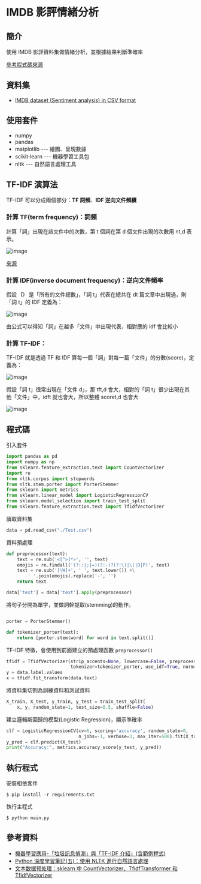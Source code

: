 # IMDB 影評情緒分析

## 簡介

使用 IMDB 影評資料集做情緒分析，並根據結果判斷準確率

[參考程式碼來源](https://www.kaggle.com/avnika22/imdb-perform-sentiment-analysis-with-scikit-learn)

## 資料集

- [IMDB dataset (Sentiment analysis) in CSV format](https://www.kaggle.com/columbine/imdb-dataset-sentiment-analysis-in-csv-format)

## 使用套件

- numpy
- pandas
- matplotlib --- 繪圖、呈現數據
- scikit‑learn --- 機器學習工具包
- nltk --- 自然語言處理工具

## TF-IDF 演算法

TF-IDF 可以分成兩個部分：**TF 詞頻**、**IDF 逆向文件頻續**

### 計算 TF(term frequency)：詞頻

計算「詞」出現在該文件中的次數，第 t 個詞在第 d 個文件出現的次數用 nt,d 表示。

![image](https://miro.medium.com/max/700/1*OPZc5KxhwGtZYOf2hPWj7w.png)

[來源](https://chih-sheng-huang821.medium.com/%E6%A9%9F%E5%99%A8%E5%AD%B8%E7%BF%92%E6%87%89%E7%94%A8-%E5%9E%83%E5%9C%BE%E8%A8%8A%E6%81%AF%E5%81%B5%E6%B8%AC-%E8%88%87-tf-idf%E4%BB%8B%E7%B4%B9-%E5%90%AB%E7%AF%84%E4%BE%8B%E7%A8%8B%E5%BC%8F-2cddc7f7b2c5)


### 計算 IDF(inverse document frequency)：逆向文件頻率

假設  D  是「所有的文件總數」，「詞 t」代表在總共在 dt 篇文章中出現過，則「詞 t」的 IDF 定義為：

![image](https://miro.medium.com/max/166/1*1HNw7mmXnA_BqRt0r2LvPg.png)

由公式可以得知「詞」在越多「文件」中出現代表，相對應的 idf 會比較小

### 計算 TF-IDF：

TF-IDF 就是透過 TF 和 IDF 算每一個「詞」對每一篇「文件」的分數(score)，定義為：

![image](https://miro.medium.com/max/237/1*ftlOXgoIe3W6LL3fmFEhOg.png)

假設「詞 t」很常出現在「文件 d」，那 tft,d 會大，相對的「詞 t」很少出現在其他「文件」中，idft 就也會大，所以整體 scoret,d 也會大

![image](https://miro.medium.com/max/700/1*Z4jV6Bfu4T1eEj5f7UkKMQ.png)

## 程式碼

引入套件

```py
import pandas as pd
import numpy as np
from sklearn.feature_extraction.text import CountVectorizer
import re
from nltk.corpus import stopwords
from nltk.stem.porter import PorterStemmer
from sklearn import metrics
from sklearn.linear_model import LogisticRegressionCV
from sklearn.model_selection import train_test_split
from sklearn.feature_extraction.text import TfidfVectorizer
```

讀取資料集

```py
data = pd.read_csv("./Test.csv")
```

資料預處理

```py
def preprocessor(text):
    text = re.sub('<[^>]*>', '', text)
    emojis = re.findall('(?::|;|=)(?:-)?(?:\)|\(|D|P)', text)
    text = re.sub('[\W]+', ' ', text.lower()) +\
        ' '.join(emojis).replace('-', '')
    return text

data['text'] = data['text'].apply(preprocessor)
```

將句子分開為單字，並做詞幹提取(stemming)的動作。

```py

porter = PorterStemmer()

def tokenizer_porter(text):
    return [porter.stem(word) for word in text.split()]
```

TF-IDF 特徵，會使用到前面建立的預處理函數 `preprocessor()`

```py
tfidf = TfidfVectorizer(strip_accents=None, lowercase=False, preprocessor=None,
                        tokenizer=tokenizer_porter, use_idf=True, norm='l2', smooth_idf=True)
y = data.label.values
x = tfidf.fit_transform(data.text)
```

將資料集切割為訓練資料和測試資料

```py
X_train, X_test, y_train, y_test = train_test_split(
    x, y, random_state=1, test_size=0.5, shuffle=False)
```

建立邏輯斯回歸的模型(Logistic Regression)，顯示準確率

```py
clf = LogisticRegressionCV(cv=6, scoring='accuracy', random_state=0,
                           n_jobs=-1, verbose=3, max_iter=500).fit(X_train, y_train)
y_pred = clf.predict(X_test)
print("Accuracy:", metrics.accuracy_score(y_test, y_pred))
```

## 執行程式

安裝相依套件

```
$ pip install -r requirements.txt
```

執行主程式

```
$ python main.py
```

## 參考資料

- [機器學習應用-「垃圾訊息偵測」與「TF-IDF 介紹」(含範例程式)](https://chih-sheng-huang821.medium.com/%E6%A9%9F%E5%99%A8%E5%AD%B8%E7%BF%92%E6%87%89%E7%94%A8-%E5%9E%83%E5%9C%BE%E8%A8%8A%E6%81%AF%E5%81%B5%E6%B8%AC-%E8%88%87-tf-idf%E4%BB%8B%E7%B4%B9-%E5%90%AB%E7%AF%84%E4%BE%8B%E7%A8%8B%E5%BC%8F-2cddc7f7b2c5)
- [Python 深度學習筆記(五)：使用 NLTK 進行自然語言處理](https://yanwei-liu.medium.com/python%E6%B7%B1%E5%BA%A6%E5%AD%B8%E7%BF%92%E7%AD%86%E8%A8%98-%E4%BA%94-%E4%BD%BF%E7%94%A8nltk%E9%80%B2%E8%A1%8C%E8%87%AA%E7%84%B6%E8%AA%9E%E8%A8%80%E8%99%95%E7%90%86-24fba36f3896)
- [文本数据预处理：sklearn 中 CountVectorizer、TfidfTransformer 和 TfidfVectorizer](https://blog.csdn.net/m0_37324740/article/details/79411651)
